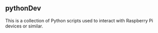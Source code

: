 ## pythonDev
This is a collection of Python scripts used to interact with Raspberry Pi devices or similar.

